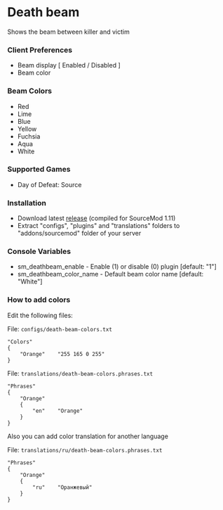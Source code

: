 # Death beam

Shows the beam between killer and victim

### Client Preferences

* Beam display [ Enabled / Disabled ]
* Beam color

### Beam Colors

* Red
* Lime
* Blue
* Yellow
* Fuchsia
* Aqua
* White

### Supported Games

* Day of Defeat: Source

### Installation

* Download latest [release](https://github.com/dronelektron/death-beam/releases) (compiled for SourceMod 1.11)
* Extract "configs", "plugins" and "translations" folders to "addons/sourcemod" folder of your server

### Console Variables

* sm_deathbeam_enable - Enable (1) or disable (0) plugin [default: "1"]
* sm_deathbeam_color_name - Default beam color name [default: "White"]

### How to add colors

Edit the following files:

File: `configs/death-beam-colors.txt`
```
"Colors"
{
    "Orange"    "255 165 0 255"
}
```

File: `translations/death-beam-colors.phrases.txt`
```
"Phrases"
{
    "Orange"
    {
        "en"    "Orange"
    }
}
```

Also you can add color translation for another language

File: `translations/ru/death-beam-colors.phrases.txt`
```
"Phrases"
{
    "Orange"
    {
        "ru"    "Оранжевый"
    }
}
```
